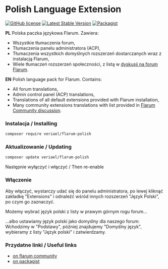 # Polish Language Extension

[![GitHub license](https://img.shields.io/badge/license-MIT-blue.svg)](https://github.com/Veriael/flarum-pl/blob/master/LICENSE) [![Latest Stable Version](https://img.shields.io/packagist/v/Veriael/flarum-polish.svg)](https://github.com/Veriael/flarum-pl)
[![Packagist](https://img.shields.io/packagist/dt/veriael/flarum-polish.svg)](https://packagist.org/packages/veriael/flarum-polish)

**PL** Polska paczka językowa Flarum. Zawiera:

- Wszystkie tłumaczenia forum,
- Tłumaczenia panelu administratora (ACP),
- Tłumaczenia wszystkich domyślnych rozszerzeń dostarczanych wraz z instalacją Flarum,
- Wiele tłumaczeń rozszerzeń społeczności, z listą w [dyskusji na forum Flarum](https://discuss.flarum.org/d/6548-j-zyk-polski-polish-language-extension).

**EN** Polish language pack for Flarum. Contains:

- All forum translations,
- Admin control panel (ACP) translations,
- Translations of all default extensions provided with Flarum installation,
- Many community extensions translations with list provided in [Flarum Community discussion](https://discuss.flarum.org/d/6548-j-zyk-polski-polish-language-extension).

### Instalacja / Installing

```bash
composer require veriael/flarum-polish
```

### Aktualizowanie / Updating

```bash
composer update veriael/flarum-polish
```
Następnie wyłączyć i włączyć / Then re-enable

### Włączenie

Aby włączyć, wystarczy udać się do panelu administratora, po lewej kliknąć zakładkę "Extensions" i odnaleźć wśród innych rozszerzeń "Język Polski", po czym go zaznaczyć.

Możemy wybrać język polski z listy w prawym górnym rogu forum...

...albo ustawiamy język polski jako domyślny dla naszego forum:
Wchodzimy w "Podstawy", później znajdujemy "Domyślny język", wybieramy z listy "Język polski" i zatwierdzamy.


### Przydatne linki / Useful links

- [on flarum community](https://discuss.flarum.org/d/6548-j-zyk-polski-polish-language-extension)
- [on packagist](https://packagist.org/packages/veriael/flarum-polish)

